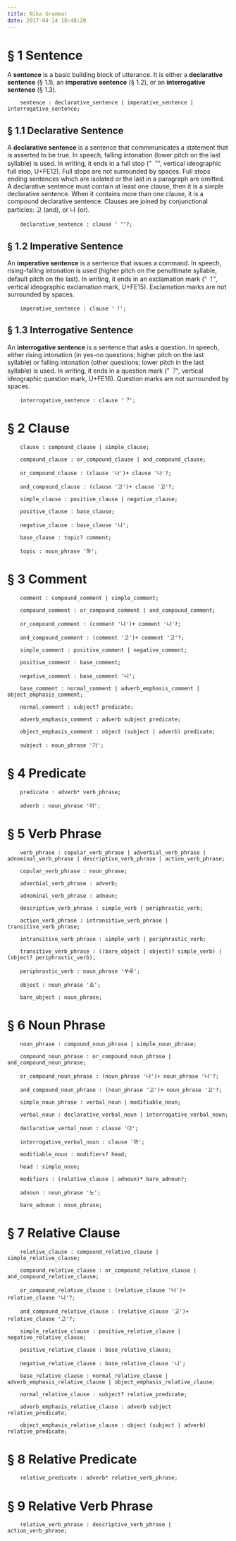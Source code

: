 ```yaml
---
title: Nika Grammar
date: 2017-04-14 18:48:20
---
```


# § 1 Sentence

A **sentence** is a basic building block of utterance. It is either a **declarative sentence** (§ 1.1), an **imperative sentence** (§ 1.2), or an **interrogative sentence** (§ 1.3).

```
    sentence : declarative_sentence | imperative_sentence | interrogative_sentence;
```

## § 1.1 Declarative Sentence

A **declarative sentence** is a sentence that commmunicates a statement that is asserted to be true. In speech, falling intonation (lower pitch on the last syllable) is used. In writing, it ends in a full stop ("︒", vertical ideographic full stop, U+FE12). Full stops are not surrounded by spaces. Full stops ending sentences which are isolated or the last in a paragraph are omitted. A declarative sentence must contain at least one clause, then it is a simple declarative sentence. When it contains more than one clause, it is a compound declarative sentence. Clauses are joined by conjunctional particles: 고 (and), or 나 (or).

```
    declarative_sentence : clause '︒'?;
```

## § 1.2 Imperative Sentence

An **imperative sentence** is a sentence that issues a command. In speech, rising-falling intonation is used (higher pitch on the penultimate syllable, default pitch on the last). In writing, it ends in an exclamation mark ("︕", vertical ideographic exclamation mark, U+FE15). Exclamation marks are not surrounded by spaces.

```
    imperative_sentence : clause '︕';
```

## § 1.3 Interrogative Sentence

An **interrogative sentence** is a sentence that asks a question. In speech, either rising intonation (in yes-no questions; higher pitch on the last syllable) or falling intonation (other questions; lower pitch in the last syllable) is used. In writing, it ends in a question mark ("︖", vertical ideographic question mark, U+FE16). Question marks are not surrounded by spaces.

```
    interrogative_sentence : clause '︖';
```

# § 2 Clause

```
    clause : compound_clause | simple_clause;

    compound_clause : or_compound_clause | and_compound_clause;

    or_compound_clause : (clause '나')+ clause '나'?;

    and_compound_clause : (clause '고')+ clause '고'?;

    simple_clause : positive_clause | negative_clause;

    positive_clause : base_clause;

    negative_clause : base_clause '니';

    base_clause : topic? comment;

    topic : noun_phrase '하';
```

# § 3 Comment

```
    comment : compound_comment | simple_comment;

    compound_comment : or_compound_comment | and_compound_comment;

    or_compound_comment : (comment '나')+ comment '나'?;

    and_compound_comment : (comment '고')+ comment '고'?; 

    simple_comment : positive_comment | negative_comment;

    positive_comment : base_comment;

    negative_comment : base_comment '니';

    base_comment : normal_comment | adverb_emphasis_comment | object_emphasis_comment;

    normal_comment : subject? predicate;

    adverb_emphasis_comment : adverb subject predicate;

    object_emphasis_comment : object (subject | adverb) predicate;

    subject : noun_phrase '가';
```

# § 4 Predicate

```
    predicate : adverb* verb_phrase;

    adverb : noun_phrase '어';
```

# § 5 Verb Phrase

```
    verb_phrase : copular_verb_phrase | adverbial_verb_phrase | adnominal_verb_phrase | descriptive_verb_phrase | action_verb_phrase;

    copular_verb_phrase : noun_phrase;

    adverbial_verb_phrase : adverb;

    adnominal_verb_phrase : adnoun;

    descriptive_verb_phrase : simple_verb | periphrastic_verb;

    action_verb_phrase : intransitive_verb_phrase | transitive_verb_phrase;

    intransitive_verb_phrase : simple_verb | periphrastic_verb;

    transitive_verb_phrase : ((bare_object | object)? simple_verb) | (object? periphrastic_verb);

    periphrastic_verb : noun_phrase '쑤루';

    object : noun_phrase '호';

    bare_object : noun_phrase;
```

# § 6 Noun Phrase 

```
    noun_phrase : compound_noun_phrase | simple_noun_phrase;

    compound_noun_phrase : or_compound_noun_phrase | and_compound_noun_phrase;

    or_compound_noun_phrase : (noun_phrase '나')+ noun_phrase '나'?;

    and_compound_noun_phrase : (noun_phrase '고')+ noun_phrase '고'?;

    simple_noun_phrase : verbal_noun | modifiable_noun;
    
    verbal_noun : declarative_verbal_noun | interrogative_verbal_noun;
    
    declarative_verbal_noun : clause '다';
    
    interrogative_verbal_noun : clause '까';

    modifiable_noun : modifiers? head;

    head : simple_noun;

    modifiers : (relative_clause | adnoun)* bare_adnoun?;

    adnoun : noun_phrase '노';

    bare_adnoun : noun_phrase;
```

# § 7 Relative Clause

```
    relative_clause : compound_relative_clause | simple_relative_clause;

    compound_relative_clause : or_compound_relative_clause | and_compound_relative_clause;

    or_compound_relative_clause : (relative_clause '나')+ relative_clause '나'?;

    and_compound_relative_clause : (relative_clause '고')+ relative_clause '고'?;

    simple_relative_clause : positive_relative_clause | negative_relative_clause;

    positive_relative_clause : base_relative_clause;

    negative_relative_clause : base_relative_clause '니';

    base_relative_clause : normal_relative_clause | adverb_emphasis_relative_clause | object_emphasis_relative_clause;

    normal_relative_clause : subject? relative_predicate;

    adverb_emphasis_relative_clause : adverb subject relative_predicate;

    object_emphasis_relative_clause : object (subject | adverb) relative_predicate;
```

# § 8 Relative Predicate

```
    relative_predicate : adverb* relative_verb_phrase;
```

# § 9 Relative Verb Phrase

```
    relative_verb_phrase : descriptive_verb_phrase | action_verb_phrase;
```

